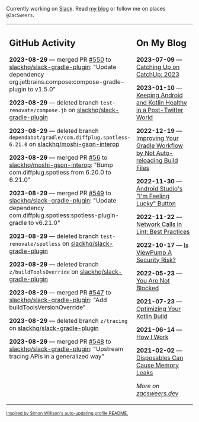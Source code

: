 Currently working on [Slack](https://slack.com/). Read [my blog](https://zacsweers.dev/) or follow me on places `@ZacSweers`.

<table><tr><td valign="top" width="60%">

## GitHub Activity
<!-- githubActivity starts -->
**2023-08-29** — merged PR [#550](https://github.com/slackhq/slack-gradle-plugin/pull/550) to [slackhq/slack-gradle-plugin](https://github.com/slackhq/slack-gradle-plugin): "Update dependency org.jetbrains.compose:compose-gradle-plugin to v1.5.0"

**2023-08-29** — deleted branch `test-renovate/compose.jb` on [slackhq/slack-gradle-plugin](https://github.com/slackhq/slack-gradle-plugin)

**2023-08-29** — deleted branch `dependabot/gradle/com.diffplug.spotless-6.21.0` on [slackhq/moshi-gson-interop](https://github.com/slackhq/moshi-gson-interop)

**2023-08-29** — merged PR [#56](https://github.com/slackhq/moshi-gson-interop/pull/56) to [slackhq/moshi-gson-interop](https://github.com/slackhq/moshi-gson-interop): "Bump com.diffplug.spotless from 6.20.0 to 6.21.0"

**2023-08-29** — merged PR [#549](https://github.com/slackhq/slack-gradle-plugin/pull/549) to [slackhq/slack-gradle-plugin](https://github.com/slackhq/slack-gradle-plugin): "Update dependency com.diffplug.spotless:spotless-plugin-gradle to v6.21.0"

**2023-08-29** — deleted branch `test-renovate/spotless` on [slackhq/slack-gradle-plugin](https://github.com/slackhq/slack-gradle-plugin)

**2023-08-29** — deleted branch `z/buildToolsOverride` on [slackhq/slack-gradle-plugin](https://github.com/slackhq/slack-gradle-plugin)

**2023-08-29** — merged PR [#547](https://github.com/slackhq/slack-gradle-plugin/pull/547) to [slackhq/slack-gradle-plugin](https://github.com/slackhq/slack-gradle-plugin): "Add buildToolsVersionOverride"

**2023-08-29** — deleted branch `z/tracing` on [slackhq/slack-gradle-plugin](https://github.com/slackhq/slack-gradle-plugin)

**2023-08-29** — merged PR [#548](https://github.com/slackhq/slack-gradle-plugin/pull/548) to [slackhq/slack-gradle-plugin](https://github.com/slackhq/slack-gradle-plugin): "Upstream tracing APIs in a generalized way"
<!-- githubActivity ends -->
</td><td valign="top" width="40%">

## On My Blog
<!-- blog starts -->
**2023-07-09** — [Catching Up on CatchUp: 2023](https://www.zacsweers.dev/catching-up-on-catchup-2023/)

**2023-01-10** — [Keeping Android and Kotlin Healthy in a Post-Twitter World](https://www.zacsweers.dev/keeping-android-healthy/)

**2022-12-19** — [Improving Your Gradle Workflow by Not Auto-reloading Build Files](https://www.zacsweers.dev/improving-your-workflow-by-not-auto-reloading-build-files/)

**2022-11-30** — [Android Studio's "I'm Feeling Lucky" Button](https://www.zacsweers.dev/android-studios-im-feeling-lucky-button/)

**2022-11-22** — [Network Calls in Lint: Best Practices](https://www.zacsweers.dev/network-calls-in-lint-best-practices/)

**2022-10-17** — [Is ViewPump A Security Risk?](https://www.zacsweers.dev/is-viewpump-a-security-risk/)

**2022-05-23** — [You Are Not Blocked](https://www.zacsweers.dev/you-are-not-blocked/)

**2021-07-23** — [Optimizing Your Kotlin Build](https://www.zacsweers.dev/optimizing-your-kotlin-build/)

**2021-06-14** — [How I Work](https://www.zacsweers.dev/how-i-work/)

**2021-02-02** — [Disposables Can Cause Memory Leaks](https://www.zacsweers.dev/disposables-can-cause-memory-leaks/)
<!-- blog ends -->
_More on [zacsweers.dev](https://zacsweers.dev/)_
</td></tr></table>

<sub><a href="https://simonwillison.net/2020/Jul/10/self-updating-profile-readme/">Inspired by Simon Willison's auto-updating profile README.</a></sub>